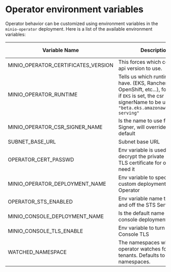 # Operator environment variables

Operator behavior can be customized using environment variables in the `minio-operator` deployment. Here is a list of the available environment variables:

| Variable Name | Description                                                                                                                                                                  | Possible values         | default                       |
| --- |------------------------------------------------------------------------------------------------------------------------------------------------------------------------------|-------------------------|-------------------------------|
|MINIO_OPERATOR_CERTIFICATES_VERSION| This forces which certificate api version to use.                                                                                                                 | `v1`,`v1beta1`              | whichever api k8s provides     |
|MINIO_OPERATOR_RUNTIME | Tells us which runtime we have. (EKS, Rancher, OpenShift, etc...), for example if `EKS` is set, the csr signerName to be used will be `"beta.eks.amazonaws.com/app-serving"` | EKS, Rancher, OpenShift |                               |
|MINIO_OPERATOR_CSR_SIGNER_NAME| Is the name to use for the CSR Signer, will override the default                                                                                                             |                         | kubernetes.io/kubelet-serving |
|SUBNET_BASE_URL| Subnet base URL                                                                                                                                                              |                         | https://subnet.min.io         |
|OPERATOR_CERT_PASSWD| Env variable is used to decrypt the private key in the TLS certificate for operator if need it                                                                               |                         ||
|MINIO_OPERATOR_DEPLOYMENT_NAME| Env variable to specify a custom deployment name for Operator                                                                                                                |                         | minio-operator                |
|OPERATOR_STS_ENABLED| Env variable name to turn on and off the STS Service                                                                                                                         | on, off                 | off                           |
|MINIO_CONSOLE_DEPLOYMENT_NAME| Is the default name of the console deployment                                                                                                                                |                  | console                       |
|MINIO_CONSOLE_TLS_ENABLE| Env variable to turn on / off Console TLS                                                                                                                                    | on, off                 | off                           |
|WATCHED_NAMESPACE| The namespaces which the operator watches for MinIO tenants. Defaults to "" for all namespaces.                                                                              |                         |                               |
